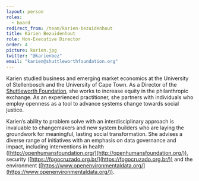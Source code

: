 ```yaml
---
layout: person
roles:
  - board
redirect_from: /team/karien-bezuidenhout
title: Karien Bezuidenhout
role: Non-Executive Director
order: 4
picture: karien.jpg
twitter: "@karienbez"
email: "karien@shuttleworthfoundation.org"
---
```

Karien studied business and emerging market economics at the University of Stellenbosch and the University of Cape Town. As a Director of the [Shuttleworth Foundation](https://shuttleworthfoundation.org/), she works to increase equity in the philanthropic exchange. As an experienced practitioner, she partners with individuals who employ openness as a tool to advance systems change towards social justice.

<!--more-->

Karien’s ability to problem solve with an interdisciplinary approach is invaluable to changemakers and new system builders who are laying the groundwork for meaningful, lasting social transformation. She advises a diverse range of initiatives with an emphasis on data governance and impact, including interventions in health ([http://openhumansfoundation.org/](http://openhumansfoundation.org/)), security ([https://fogocruzado.org.br/](https://fogocruzado.org.br/)) and the environment ([https://www.openenvironmentaldata.org/](https://www.openenvironmentaldata.org/)).
